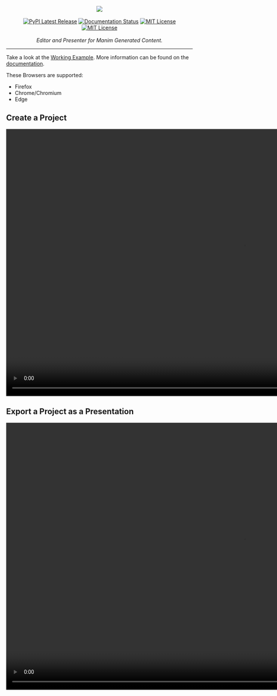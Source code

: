 <p align="center">
    <a href="#"><img src="https://raw.githubusercontent.com/ManimEditorProject/manim_editor/main/manim_editor/app/static/img/banner.png"></a>
    <br />
    <br />
    <a href="https://pypi.org/project/manim-editor/"><img src="https://img.shields.io/pypi/v/manim-editor.svg?style=flat&logo=pypi" alt="PyPI Latest Release"></a>
    <a href="https://manim-editor.readthedocs.io/en/stable/"><img src='https://readthedocs.org/projects/manim-editor/badge/?version=stable' alt='Documentation Status' /></a>
    <a href="http://choosealicense.com/licenses/mit/"><img src="https://img.shields.io/badge/license-MIT-red.svg?style=flat" alt="MIT License"></a>
    <a href="https://github.com/ManimEditorProject/manim_editor/actions/workflows/build_pages.yml"><img src="https://github.com/ManimEditorProject/manim_editor/actions/workflows/build_pages.yml/badge.svg" alt="MIT License"></a>
    <br />
    <br />
    <i>Editor and Presenter for Manim Generated Content.</i>
</p>
<hr />

Take a look at the [Working Example](https://manimeditorproject.github.io/manim_editor/).
More information can be found on the [documentation](https://manim-editor.readthedocs.io/en/stable/).

These Browsers are supported:
- Firefox
- Chrome/Chromium
- Edge

## Create a Project

<video muted autoplay loop width=1280 height=720>
   <source src="https://raw.githubusercontent.com/ManimEditorProject/manim_editor/main/docs/source/_static/create_project.mp4">
   Your browser doesn't support embedded videos.
</video>

## Export a Project as a Presentation

<video muted autoplay loop width=1280 height=720>
   <source src="https://raw.githubusercontent.com/ManimEditorProject/manim_editor/main/docs/source/_static/export_presenter.mp4">
   Your browser doesn't support embedded videos.
</video>
